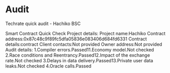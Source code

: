# Audit
Techrate quick audit - Hachiko BSC

Smart Contract Quick Check Project details: Project name:Hachiko Contract address:0x87c48c9f89fc5dfa05836e083406d684fd6331 Contract details:contract Client contacts:Not provided Owner address:Not provided Audit details: 1.Compiler errors.Passed11.Economy model.Not checked 2.Race conditions and Reentrancy.Passed12.Impact of the exchange rate.Not checked 3.Delays in data delivery.Passed13.Private user data leaks.Not checked 4.Oracle calls.Passed
